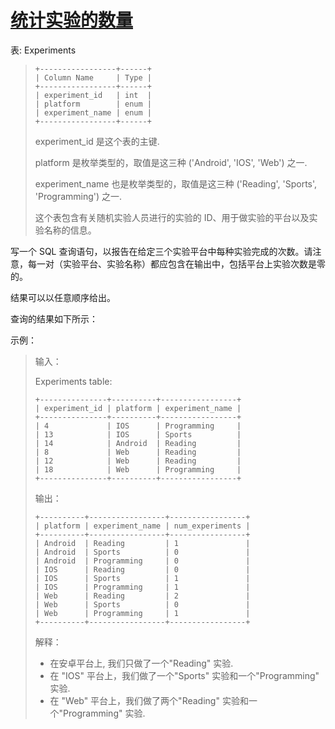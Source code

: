 #  [统计实验的数量](https://leetcode.cn/problems/count-the-number-of-experiments)

表: Experiments
> ```
> +-----------------+------+
> | Column Name     | Type |
> +-----------------+------+
> | experiment_id   | int  |
> | platform        | enum |
> | experiment_name | enum |
> +-----------------+------+
> ```
> experiment_id 是这个表的主键.
> 
> platform 是枚举类型的，取值是这三种 ('Android', 'IOS', 'Web') 之一.
> 
> experiment_name 也是枚举类型的，取值是这三种 ('Reading', 'Sports', 'Programming') 之一.
> 
> 这个表包含有关随机实验人员进行的实验的 ID、用于做实验的平台以及实验名称的信息。
 

写一个 SQL 查询语句，以报告在给定三个实验平台中每种实验完成的次数。请注意，每一对（实验平台、实验名称）都应包含在输出中，包括平台上实验次数是零的。

结果可以以任意顺序给出。

查询的结果如下所示：

 

示例：

> 输入：
> 
> Experiments table:
> ```
> +---------------+----------+-----------------+
> | experiment_id | platform | experiment_name |
> +---------------+----------+-----------------+
> | 4             | IOS      | Programming     |
> | 13            | IOS      | Sports          |
> | 14            | Android  | Reading         |
> | 8             | Web      | Reading         |
> | 12            | Web      | Reading         |
> | 18            | Web      | Programming     |
> +---------------+----------+-----------------+
> ```
> 输出：
> ```
> +----------+-----------------+-----------------+
> | platform | experiment_name | num_experiments |
> +----------+-----------------+-----------------+
> | Android  | Reading         | 1               |
> | Android  | Sports          | 0               |
> | Android  | Programming     | 0               |
> | IOS      | Reading         | 0               |
> | IOS      | Sports          | 1               |
> | IOS      | Programming     | 1               |
> | Web      | Reading         | 2               |
> | Web      | Sports          | 0               |
> | Web      | Programming     | 1               |
> +----------+-----------------+-----------------+
> ```
> 解释：
> - 在安卓平台上, 我们只做了一个"Reading" 实验.
> - 在 "IOS" 平台上，我们做了一个"Sports" 实验和一个"Programming" 实验.
> - 在 "Web" 平台上，我们做了两个"Reading" 实验和一个"Programming" 实验.